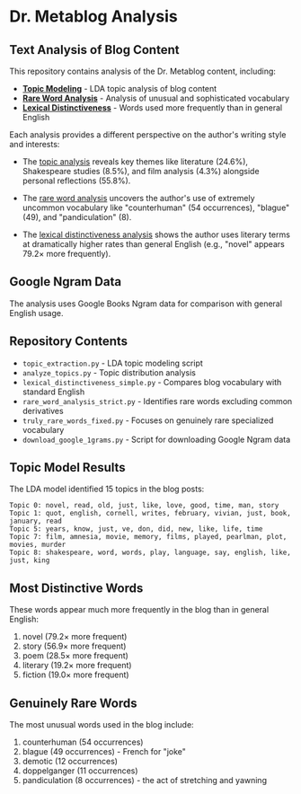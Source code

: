 # Dr. Metablog Analysis

## Text Analysis of Blog Content

This repository contains analysis of the Dr. Metablog content, including:

- **[Topic Modeling](topic_analysis_report.md)** - LDA topic analysis of blog content
- **[Rare Word Analysis](rare_word_analysis.md)** - Analysis of unusual and sophisticated vocabulary
- **[Lexical Distinctiveness](distinctive_vocabulary.md)** - Words used more frequently than in general English

Each analysis provides a different perspective on the author's writing style and interests:

- The [topic analysis](topic_analysis_report.md) reveals key themes like literature (24.6%), Shakespeare studies (8.5%), and film analysis (4.3%) alongside personal reflections (55.8%).

- The [rare word analysis](rare_word_analysis.md) uncovers the author's use of extremely uncommon vocabulary like "counterhuman" (54 occurrences), "blague" (49), and "pandiculation" (8).

- The [lexical distinctiveness analysis](distinctive_vocabulary.md) shows the author uses literary terms at dramatically higher rates than general English (e.g., "novel" appears 79.2× more frequently).

## Google Ngram Data

The analysis uses Google Books Ngram data for comparison with general English usage.

## Repository Contents

- `topic_extraction.py` - LDA topic modeling script
- `analyze_topics.py` - Topic distribution analysis
- `lexical_distinctiveness_simple.py` - Compares blog vocabulary with standard English
- `rare_word_analysis_strict.py` - Identifies rare words excluding common derivatives
- `truly_rare_words_fixed.py` - Focuses on genuinely rare specialized vocabulary
- `download_google_1grams.py` - Script for downloading Google Ngram data

## Topic Model Results

The LDA model identified 15 topics in the blog posts:

```
Topic 0: novel, read, old, just, like, love, good, time, man, story
Topic 1: quot, english, cornell, writes, february, vivian, just, book, january, read
Topic 5: years, know, just, ve, don, did, new, like, life, time
Topic 7: film, amnesia, movie, memory, films, played, pearlman, plot, movies, murder
Topic 8: shakespeare, word, words, play, language, say, english, like, just, king
```

## Most Distinctive Words

These words appear much more frequently in the blog than in general English:

1. novel (79.2× more frequent)
2. story (56.9× more frequent)
3. poem (28.5× more frequent)
4. literary (19.2× more frequent)
5. fiction (19.0× more frequent)

## Genuinely Rare Words

The most unusual words used in the blog include:

1. counterhuman (54 occurrences)
2. blague (49 occurrences) - French for "joke"
3. demotic (12 occurrences)
4. doppelganger (11 occurrences)
5. pandiculation (8 occurrences) - the act of stretching and yawning